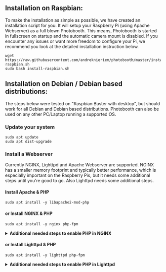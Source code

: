 ## Installation on Raspbian:
To make the installation as simple as possible, we have created an installation script for you. It will setup your Raspberry Pi (using Apache Webserver) as a full blown Photobooth. This means, Photobooth is started in fullscreen on startup and the automatic camera mount is disabled. If you encounter any issues or want more freedom to configure your Pi, we recommend you look at the detailed installation instruction below.

```
wget https://raw.githubusercontent.com/andreknieriem/photobooth/master/install-raspbian.sh
sudo bash install-raspbian.sh
```

## Installation on Debian / Debian based distributions:
The steps below were tested on "Raspbian Buster with desktop", but should work for all Debian and Debian based distributions. Photobooth can also be used on any other PC/Laptop running a supported OS.

### Update your system
```
sudo apt update
sudo apt dist-upgrade
```

### Install a Webserver
Currently NGINX, Lighttpd and Apache Webserver are supported.
NGINX has a smaller memory footprint and typically better performance, which is especially important on the Raspberry Pis, but it needs some additional steps until you're good to go. Also Lighttpd needs some additional steps.

#### Install Apache & PHP
```
sudo apt install -y libapache2-mod-php
```

#### or Install NGINX & PHP
```
sudo apt install -y nginx php-fpm
```
<details><summary><b>Additional needed steps to enable PHP in NGINX</b></summary>

Once NGINX is installed we need to enable PHP in NGINX. If you haven't made any changes to your NGINX config you can run the following commands:
```
sudo cp /etc/nginx/sites-enabled/default ~/nginx-default.bak
sudo sed -i 's/^\(\s*\)index index\.html\(.*\)/\1index index\.php index\.html\2/g' /etc/nginx/sites-available/default
sudo sed -i '/location ~ \\.php$ {/s/^\(\s*\)#/\1/g' /etc/nginx/sites-available/default
sudo sed -i '/include snippets\/fastcgi-php.conf/s/^\(\s*\)#/\1/g' /etc/nginx/sites-available/default
sudo sed -i '/fastcgi_pass unix:\/run\/php\//s/^\(\s*\)#/\1/g' /etc/nginx/sites-available/default
sudo sed -i '/.*fastcgi_pass unix:\/run\/php\//,// { /}/s/^\(\s*\)#/\1/g; }' /etc/nginx/sites-available/default
```

If you've made changes by hand already to `/etc/nginx/sites-enabled/default` you have to do all changes by hand:
```
sudo nano /etc/nginx/sites-enabled/default
```
Find the line `index index.html index.htm;` and add `index.php` after `index` (the line now should look like this: `index index.php index.html index.htm;`).

Now scroll down until you find a section with the following content:
```
# pass the PHP scripts to FastCGI server
#
# location ~ \.php$ {
```

Edit by removing the `#` characters on the following lines:
```
location ~ \.php$ {
    include snippets/fastcgi-php.conf;
    fastcgi_pass unix:/run/php/php7.3-fpm.sock;
}
```
It should look like this:
```
        location ~ \.php$ {
                include snippets/fastcgi-php.conf;
        #
        #       # With php-fpm (or other unix sockets):
                fastcgi_pass unix:/run/php/php7.3-fpm.sock;
        #       # With php-cgi (or other tcp sockets):
        #       fastcgi_pass 127.0.0.1:9000;
        }
```


Test the config once `/etc/nginx/sites-enabled/default` was changed:
```
sudo /usr/sbin/nginx -t -c /etc/nginx/nginx.conf &>/dev/null && echo 'config test ok' || echo 'config test failed'
```
If you get the response
```bash
'config test ok'
```
then it is time to restart the server with:
```
sudo systemctl reload nginx
```
</details>

#### or Install Lighttpd & PHP
```
sudo apt install -y lighttpd php-fpm
```
<details><summary><b>Additional needed steps to enable PHP in Lighttpd</b></summary>
```
sudo lighttpd-enable-mod fastcgi
sudo lighttpd-enable-mod fastcgi-php
```
Edit fastcgi-php config, keep a backup of the original file in case something went wrong:
```
sudo cp /etc/lighttpd/conf-available/15-fastcgi-php.conf /etc/lighttpd/conf-available/15-fastcgi-php.conf.bak
sudo nano /etc/lighttpd/conf-available/15-fastcgi-php.conf
```
Change the `15-fastcgi-php.conf` from
```
# -*- depends: fastcgi -*-
# /usr/share/doc/lighttpd/fastcgi.txt.gz
# http://redmine.lighttpd.net/projects/lighttpd/wiki/Docs:ConfigurationOptions#mod_fastcgi-fastcgi

## Start an FastCGI server for php (needs the php5-cgi package)
fastcgi.server += ( ".php" => 
	((
		"bin-path" => "/usr/bin/php-cgi",
		"socket" => "/var/run/lighttpd/php.socket",
		"max-procs" => 1,
		"bin-environment" => ( 
			"PHP_FCGI_CHILDREN" => "4",
			"PHP_FCGI_MAX_REQUESTS" => "10000"
		),
		"bin-copy-environment" => (
			"PATH", "SHELL", "USER"
		),
		"broken-scriptfilename" => "enable"
	))
)
```
to look like this:
```
# -*- depends: fastcgi -*-
# /usr/share/doc/lighttpd/fastcgi.txt.gz
# http://redmine.lighttpd.net/projects/lighttpd/wiki/Docs:ConfigurationOptions#mod_fastcgi-fastcgi

## Start an FastCGI server for php (needs the php5-cgi package)
fastcgi.server += ( ".php" => 
	((
		"socket" => "/var/run/php/php7.3-fpm.sock",
		"broken-scriptfilename" => "enable"
	))
)
```

Now reload the service:
```
sudo service lighttpd force-reload
```
</details>


### Install dependencies
```
sudo apt install -y git php-gd gphoto2
```

To install all client dependencies you also have to [install yarn](https://yarnpkg.com/lang/en/docs/install/#debian-stable):
```
curl -sS https://dl.yarnpkg.com/debian/pubkey.gpg | sudo apt-key add -
echo "deb https://dl.yarnpkg.com/debian/ stable main" | sudo tee /etc/apt/sources.list.d/yarn.list
sudo apt update && sudo apt install -y yarn
```

**Optional:** If you have a new camera, you can also install the latest version of libgphoto2 directly from the maintainer. Choose "Install last stable release":
```
wget https://raw.githubusercontent.com/gonzalo/gphoto2-updater/master/gphoto2-updater.sh && sudo bash gphoto2-updater.sh
```

### Install photobooth
Give our webserver user access to `/var/www/`:
```
sudo chown -R www-data:www-data /var/www/
```

Get the Photobooth source:
```
cd /var/www/
sudo -u www-data -s
rm -r html/*
git clone https://github.com/andreknieriem/photobooth html
cd /var/www/html
git submodule update --init
yarn install
yarn build
exit
```
**Please note:** depending on your hardware `yarn install` and `yarn build` takes up to 15min!

Next we have to give our webserver user access to the USB device:
```
sudo gpasswd -a www-data plugdev
```

If you like to use a printer you need to have `CUPS` installed. On Raspbian `CUPS` is not installed by default:

```
sudo apt install -y cups
```

Next you also have to add your webserver user to the `lp` and `lpadmin` group:

```
sudo gpasswd -a www-data lp
sudo gpasswd -a www-data lpadmin
```

Now you should restart your Raspberry Pi to apply those settings:
```
reboot
```

Please use the following to test if your Webserver is able to take pictures:
```
sudo -u www-data gphoto2 --capture-image
```

If it is not working, your operation system probably automatically mounted your camera. You can unmount it, or remove execution permission for gphoto2 Volume Monitor to ensure that the camera is not mounted anymore:
```
sudo chmod -x /usr/lib/gvfs/gvfs-gphoto2-volume-monitor
```
Now reboot or unmount your camera with the following commands (you get a list of mounted cameras with `gio mount -l`):
```
gio mount -u gphoto2://YOUR-CAMERA
```
Now try again.

If everything is working, open the IP address (you get it via `ip addr`) of your Raspberry Pi, or if you open it on your machine, type `localhost` in your browser.

